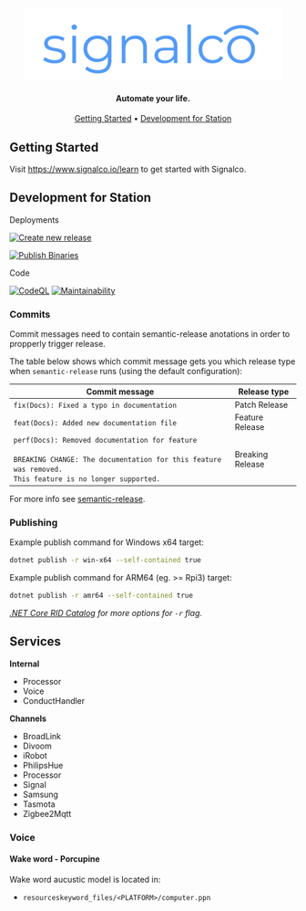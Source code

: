 <p align="center">
  <a href="#">
    <img height="128" width="455" alt="signalco" src="https://raw.githubusercontent.com/signalco-io/station/main/docs/images/logo-ghtheme-128x455.png">
  </a>
</p>
<h4 align="center">Automate your life.</h4>

<p align="center">
  <a href="#getting-started">Getting Started</a> •
  <a href="#development-for-station">Development for Station</a>
</p>

## Getting Started

Visit <a aria-label="Signalco learn" href="https://www.signalco.io/learn">https://www.signalco.io/learn</a> to get started with Signalco.

## Development for Station

Deployments

[![Create new release](https://github.com/signalco-io/station/actions/workflows/create-release.yml/badge.svg)](https://github.com/signalco-io/station/actions/workflows/create-release.yml)

[![Publish Binaries](https://github.com/signalco-io/station/actions/workflows/release-binaries.yml/badge.svg)](https://github.com/signalco-io/station/actions/workflows/release-binaries.yml)

Code

[![CodeQL](https://github.com/signalco-io/station/actions/workflows/codeql-analysis.yml/badge.svg)](https://github.com/signalco-io/station/actions/workflows/codeql-analysis.yml)
[![Maintainability](https://api.codeclimate.com/v1/badges/61b2b1f79a40220b7054/maintainability)](https://codeclimate.com/github/signalco-io/station/maintainability)

### Commits

Commit messages need to contain semantic-release anotations in order to propperly trigger release.

The table below shows which commit message gets you which release type when `semantic-release` runs (using the default configuration):

| Commit message | Release type               |
| -------------- | -------------------------- |
| `fix(Docs): Fixed a typo in documentation` | Patch Release |
| `feat(Docs): Added new documentation file` | Feature Release |
| `perf(Docs): Removed documentation for feature`<br><br>`BREAKING CHANGE: The documentation for this feature was removed.`<br>`This feature is no longer supported.` | Breaking Release |

For more info see [semantic-release](https://semantic-release.gitbook.io/semantic-release/).

### Publishing

Example publish command for Windows x64 target:

```bash
dotnet publish -r win-x64 --self-contained true
```

Example publish command for ARM64 (eg. >= Rpi3) target:

```bash
dotnet publish -r amr64 --self-contained true
```

_[.NET Core RID Catalog](https://docs.microsoft.com/en-us/dotnet/core/rid-catalog) for more options for `-r` flag._

## Services

**Internal**

- Processor
- Voice
- ConductHandler

**Channels**

- BroadLink
- Divoom
- iRobot
- PhilipsHue
- Processor
- Signal
- Samsung
- Tasmota
- Zigbee2Mqtt

### Voice

#### Wake word - Porcupine

Wake word aucustic model is located in:

- `resourceskeyword_files/<PLATFORM>/computer.ppn`
